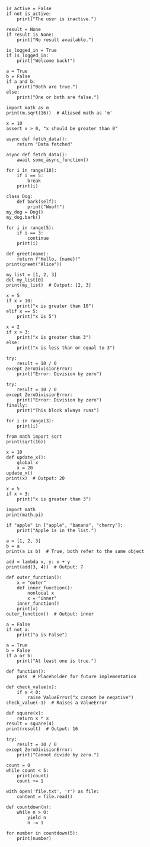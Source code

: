 <!-- 1. False
Definition: A Boolean value representing false.
Use Case: Used in conditional statements or as part of logical operations.
Example: -->
    is_active = False
    if not is_active:
        print("The user is inactive.")
        
<!-- 2. None
Definition: Represents the absence of a value.
Use Case: Used to signify "no value" or "null" in Python.
Example: -->
    result = None
    if result is None:
        print("No result available.")
        
<!-- 3. True
Definition: A Boolean value representing true.
Use Case: Used in conditional expressions or logical operations.
Example: -->
    is_logged_in = True
    if is_logged_in:
        print("Welcome back!")
        
<!-- 4. and
Definition: A logical operator that returns True if both operands are True.
Use Case: Used to combine conditional statements.
Example: -->
    a = True
    b = False
    if a and b:
        print("Both are true.")
    else:
        print("One or both are false.")
        
<!-- 5. as
Definition: Used to create an alias for a module or exception handling.
Use Case: Commonly used in import statements and exception handling.
Example: -->
    import math as m
    print(m.sqrt(16))  # Aliased math as 'm'
    
<!-- 6. assert
Definition: Used for debugging purposes. Tests if a condition is true; if not, it raises an AssertionError.
Use Case: Typically used to ensure assumptions made by the code hold true.
Example: -->
    x = 10
    assert x > 0, "x should be greater than 0"
    
<!-- 7. async
Definition: Declares an asynchronous function that can be paused and resumed.
Use Case: Used to define asynchronous functions for non-blocking execution.
Example: -->
    async def fetch_data():
        return "Data fetched"
        
<!-- 8. await
Definition: Pauses the execution of a coroutine until the awaited coroutine completes.
Use Case: Used within asynchronous functions.
Example: -->
    async def fetch_data():
        await some_async_function()
        
<!-- 9. break
Definition: Terminates the loop immediately.
Use Case: Used inside loops (for, while) to exit the loop based on a condition.
Example: -->
    for i in range(10):
        if i == 5:
            break
        print(i)
        
<!-- 10. class
Definition: Defines a new class.
Use Case: Used to create objects and define behavior.
Example: -->
    class Dog:
        def bark(self):
            print("Woof!")
    my_dog = Dog()
    my_dog.bark()

<!-- 11. continue
Definition: Skips the rest of the code inside the loop for the current iteration and moves to the next iteration.
Use Case: Used inside loops (for, while) to skip to the next iteration.
Example: -->
    for i in range(5):
        if i == 3:
            continue
        print(i)

<!-- 12. def
Definition: Defines a new function.
Use Case: Used to create user-defined functions.
Example: -->
    def greet(name):
        return f"Hello, {name}!"
    print(greet("Alice"))

<!-- 13. del
Definition: Deletes a reference to an object.
Use Case: Used to delete variables, list items, or object attributes.
Example: -->
    my_list = [1, 2, 3]
    del my_list[0]
    print(my_list)  # Output: [2, 3]

<!-- 14. elif
Definition: Used in conditional statements to define an additional condition if the previous condition is false.
Use Case: Allows multiple conditions to be tested in sequence.
Example: -->
    x = 5
    if x > 10:
        print("x is greater than 10")
    elif x == 5:
        print("x is 5")

<!-- 15. else
Definition: Specifies a block of code to execute if the condition in an if or elif statement is false.
Use Case: Used with if and elif to handle cases when no condition is met.
Example: -->
    x = 2
    if x > 3:
        print("x is greater than 3")
    else:
        print("x is less than or equal to 3")

<!-- 16. except
Definition: Specifies a block of code to be executed if an error occurs in the try block.
Use Case: Used for handling exceptions in Python.
Example: -->
    try:
        result = 10 / 0
    except ZeroDivisionError:
        print("Error: Division by zero")

<!-- 17. finally
Definition: Specifies a block of code to be executed after a try block, regardless of whether an exception was raised.
Use Case: Ensures that some code runs no matter what happens inside the try block.
Example: -->
    try:
        result = 10 / 0
    except ZeroDivisionError:
        print("Error: Division by zero")
    finally:
        print("This block always runs")

<!-- 18. for
Definition: Used to create a loop that iterates over a sequence (like a list, tuple, or string).
Use Case: Repeats a block of code a specific number of times or over items in a sequence.
Example: -->
    for i in range(3):
        print(i)

<!-- 19. from
Definition: Used in import statements to import specific parts of a module.
Use Case: Allows for importing only certain functions or classes from a module.
Example: -->
    from math import sqrt
    print(sqrt(16))

<!-- 20. global
Definition: Declares that a variable is global and can be accessed or modified outside the current function.
Use Case: Used to modify a global variable inside a function.
Example: -->
    x = 10
    def update_x():
        global x
        x = 20
    update_x()
    print(x)  # Output: 20

<!-- 21. if
Definition: Used to start a conditional statement.
Use Case: Evaluates a condition and executes a block of code if the condition is true.
Example: -->
    x = 5
    if x > 3:
        print("x is greater than 3")

<!-- 22. import
Definition: Imports a module or package into the current namespace.
Use Case: Used to bring external modules into a script.
Example: -->
    import math
    print(math.pi)

<!-- 23. in
Definition: Used to check for membership in sequences (like strings, lists, etc.).
Use Case: Checks if an element exists in a collection.
Example: -->
    if "apple" in ["apple", "banana", "cherry"]:
        print("Apple is in the list.")

<!-- 24. is
Definition: Tests for object identity (whether two objects are the same instance in memory).
Use Case: Checks if two variables refer to the same object.
Example: -->
    a = [1, 2, 3]
    b = a
    print(a is b)  # True, both refer to the same object

<!-- 25. lambda
Definition: Creates an anonymous function.
Use Case: Used to create small, unnamed functions in one line.
Example: -->
    add = lambda x, y: x + y
    print(add(3, 4))  # Output: 7

<!-- 26. nonlocal
Definition: Declares a variable from an outer (enclosing) scope in a nested function.
Use Case: Used to modify a variable defined in the nearest enclosing scope.
Example: -->
    def outer_function():
        x = "outer"
        def inner_function():
            nonlocal x
            x = "inner"
        inner_function()
        print(x)
    outer_function()  # Output: inner

<!-- 27. not
Definition: A logical operator that returns True if the operand is False and vice versa.
Use Case: Used to negate a condition.
Example: -->
    a = False
    if not a:
        print("a is False")

<!-- 28. or
Definition: A logical operator that returns True if at least one of the operands is True.
Use Case: Combines multiple conditions in a logical expression.
Example: -->
    a = True
    b = False
    if a or b:
        print("At least one is true.")

<!-- 29. pass
Definition: A null statement that does nothing; it's a placeholder for future code.
Use Case: Used when a statement is required syntactically but you don’t want to execute any code.
Example: -->
    def function():
        pass  # Placeholder for future implementation

<!-- 30. raise
Definition: Used to raise an exception.
Use Case: Explicitly trigger an error or exception.
Example: -->
    def check_value(x):
        if x < 0:
            raise ValueError("x cannot be negative")
    check_value(-1)  # Raises a ValueError

<!-- 31. return
Definition: Exits a function and returns a value.
Use Case: Used to return a result from a function to the caller.
Example: -->
    def square(x):
        return x * x
    result = square(4)
    print(result)  # Output: 16

<!-- 32. try
Definition: Defines a block of code to be tested for errors.
Use Case: Used in conjunction with except and finally to handle exceptions.
Example: -->
    try:
        result = 10 / 0
    except ZeroDivisionError:
        print("Cannot divide by zero.")
<!-- 33. while
Definition: Creates a loop that continues as long as a condition is true.
Use Case: Used for repeating a block of code an unknown number of times until a condition changes.
Example: -->
    count = 0
    while count < 5:
        print(count)
        count += 1
<!-- 34. with
Definition: Used to wrap the execution of a block with methods defined by a context manager.
Use Case: Helps in resource management, such as opening files, by ensuring they are properly closed after use.
Example: -->
    with open('file.txt', 'r') as file:
        content = file.read()
<!-- 35 yield
Definition: Used to make a function generator, allowing it to return an iterator.
Use Case: Produces a sequence of values over time, instead of returning them all at once.
Example: -->
    def countdown(n):
        while n > 0:
            yield n
            n -= 1

    for number in countdown(5):
        print(number)
